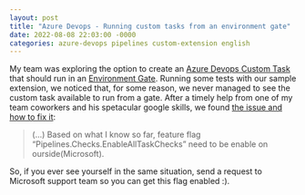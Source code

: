 ```yaml
---
layout: post
title: "Azure Devops - Running custom tasks from an environment gate"
date: 2022-08-08 22:03:00 -0000
categories: azure-devops pipelines custom-extension english
---
```


My team was exploring the option to create an [Azure Devops Custom Task](https://github.com/microsoft/azure-pipelines-tasks/blob/master/docs/authoring/servertaskauthoring.md) that should run in an [Environment Gate](https://docs.microsoft.com/en-us/azure/devops/pipelines/process/approvals?view=azure-devops&tabs=check-pass).
Running some tests with our sample extension, we noticed that, for some reason, we never managed to see the custom task available to run from a gate. After a timely help from one of my team coworkers and his spetacular google skills, we found [the issue and how to fix it](https://developercommunity.visualstudio.com/t/custom-servergate-not-available-in-environment-che/1576665#T-N1599182):

> (...) Based on what I know so far, feature flag “Pipelines.Checks.EnableAllTaskChecks” need to be enable on ourside(Microsoft).

So, if you ever see yourself in the same situation, send a request to Microsoft support team so you can get this flag enabled :).
